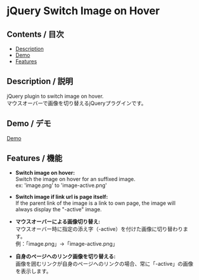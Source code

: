 # jQuery Switch Image on Hover
 
## Contents / 目次

- [Description](#description)
- [Demo](#demo)
- [Features](#features)

## Description / 説明

jQuery plugin to switch image on hover.  
マウスオーバーで画像を切り替えるjQueryプラグインです。


## Demo / デモ

[Demo](https://wanakijiji.github.io/hover-image/)

## Features / 機能

- **Switch image on hover:**  
  Switch the image on hover for an suffixed image.  
  ex: 'image.png' to 'image-active.png'  

- **Switch image if link url is page itself:**  
  If the parent link of the image is a link to own page, the image will always display the "-active" image.
  
  
- **マウスオーバーによる画像切り替え:**  
  マウスオーバー時に指定の添え字（-active）を付けた画像に切り替わります。  
  例：「image.png」→「image-active.png」
  
- **自身のページへのリンク画像を切り替える:**    
  画像を囲むリンクが自身のページへのリンクの場合、常に「-active」の画像を表示します。